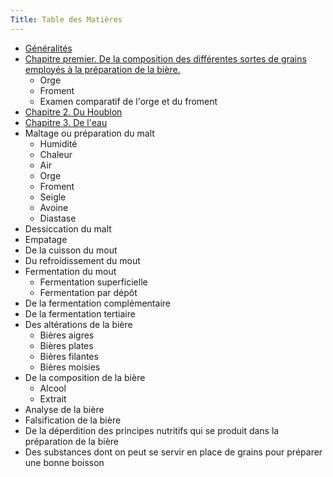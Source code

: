 ```yaml
---
Title: Table des Matières
---
```


* [Généralités](Généralités)
* [Chapitre premier. De la composition des différentes sortes de grains employés à la préparation de la bière.](Chap.%201%20-%20De%20la%20composition%20des%20différentes%20sortes%20de%20grains%20employés%20à%20la%20préparation%20de%20la%20bière)
  * Orge 
  * Froment 
  * Examen comparatif de l'orge et du froment
* [Chapitre 2. Du Houblon](Chap.%202%20-%20Du%20houblon)
* [Chapitre 3. De l'eau](Chap.%203%20-%20De%20l%27eau)
* Maltage ou préparation du malt
  * Humidité
  * Chaleur
  * Air
  * Orge
  * Froment
  * Seigle
  * Avoine
  * Diastase
* Dessiccation du malt
* Empatage
* De la cuisson du mout
* Du refroidissement du mout
* Fermentation du mout
  * Fermentation superficielle
  * Fermentation par dépôt
* De la fermentation complémentaire
* De la fermentation tertiaire
* Des altérations de la bière
  * Bières aigres
  * Bières plates
  * Bières filantes
  * Bières moisies
* De la composition de la bière
  * Alcool
  * Extrait
* Analyse de la bière
* Falsification de la bière
* De la déperdition des principes nutritifs qui se produit dans la préparation de la bière
* Des substances dont on peut se servir en place de grains pour préparer une bonne boisson
